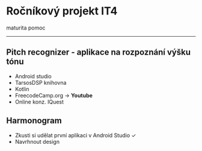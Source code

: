 # Ročníkový projekt IT4
maturita pomoc

------------------------------------------------------------
## Pitch recognizer - aplikace na rozpoznání výšku tónu

- Android studio
- TarsosDSP knihovna
- Kotlin
- FreecodeCamp.org -> **Youtube**
- Online konz. IQuest

## Harmonogram

- Zkusti si udělat první aplikaci v Android Studio &check;
- Navrhnout design
